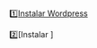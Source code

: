 :one:[Instalar Wordpress](https://github.com/kikeloppez/Server-LAMP/blob/main/contenido/cinco.md)

:two:[Instalar ]
